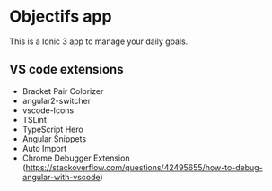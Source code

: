 # Objectifs app
This is a Ionic 3 app to manage your daily goals.

## VS code extensions
- Bracket Pair Colorizer
- angular2-switcher
- vscode-Icons
- TSLint
- TypeScript Hero
- Angular Snippets
- Auto Import
- Chrome Debugger Extension (https://stackoverflow.com/questions/42495655/how-to-debug-angular-with-vscode)